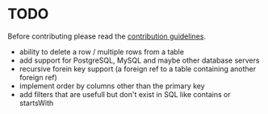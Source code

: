 # TODO

Before contributing please read the [contribution guidelines](./Contribution.md).

- ability to delete a row / multiple rows from a table
- add support for PostgreSQL, MySQL and maybe other database servers
- recursive forein key support (a foreign ref to a table containing another foreign ref)
- implement order by columns other than the primary key
- add filters that are usefull but don't exist in SQL like contains or startsWith
